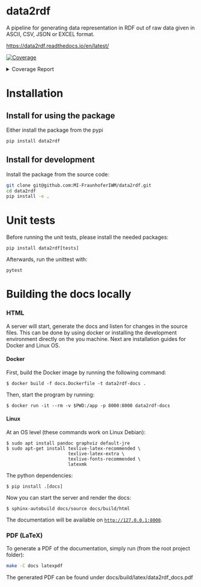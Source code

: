 # data2rdf

A pipeline for generating data representation in RDF out of raw data given in ASCII, CSV, JSON or EXCEL format.

https://data2rdf.readthedocs.io/en/latest/

<!-- Pytest Coverage Comment:Begin -->
<a href="https://github.com/MI-FraunhoferIWM/data2rdf/blob/main/README.md"><img alt="Coverage" src="https://img.shields.io/badge/Coverage-88%25-green.svg" /></a><details><summary>Coverage Report </summary><table><tr><th>File</th><th>Stmts</th><th>Miss</th><th>Cover</th><th>Missing</th></tr><tbody><tr><td colspan="5"><b>data2rdf</b></td></tr><tr><td>&nbsp; &nbsp;<a href="https://github.com/MI-FraunhoferIWM/data2rdf/blob/main/data2rdf/__init__.py">__init__.py</a></td><td>5</td><td>0</td><td>100%</td><td>&nbsp;</td></tr><tr><td>&nbsp; &nbsp;<a href="https://github.com/MI-FraunhoferIWM/data2rdf/blob/main/data2rdf/config.py">config.py</a></td><td>27</td><td>1</td><td>1</td><td><a href="https://github.com/MI-FraunhoferIWM/data2rdf/blob/main/data2rdf/config.py#L 96%"> 96%</a></td></tr><tr><td>&nbsp; &nbsp;<a href="https://github.com/MI-FraunhoferIWM/data2rdf/blob/main/data2rdf/utils.py">utils.py</a></td><td>12</td><td>2</td><td>2</td><td><a href="https://github.com/MI-FraunhoferIWM/data2rdf/blob/main/data2rdf/utils.py#L 83%"> 83%</a></td></tr><tr><td>&nbsp; &nbsp;<a href="https://github.com/MI-FraunhoferIWM/data2rdf/blob/main/data2rdf/warnings.py">warnings.py</a></td><td>3</td><td>0</td><td>100%</td><td>&nbsp;</td></tr><tr><td colspan="5"><b>data2rdf/models</b></td></tr><tr><td>&nbsp; &nbsp;<a href="https://github.com/MI-FraunhoferIWM/data2rdf/blob/main/data2rdf/models/__init__.py">__init__.py</a></td><td>3</td><td>0</td><td>100%</td><td>&nbsp;</td></tr><tr><td>&nbsp; &nbsp;<a href="https://github.com/MI-FraunhoferIWM/data2rdf/blob/main/data2rdf/models/base.py">base.py</a></td><td>54</td><td>5</td><td>5</td><td><a href="https://github.com/MI-FraunhoferIWM/data2rdf/blob/main/data2rdf/models/base.py#L 91%"> 91%</a></td></tr><tr><td>&nbsp; &nbsp;<a href="https://github.com/MI-FraunhoferIWM/data2rdf/blob/main/data2rdf/models/graph.py">graph.py</a></td><td>146</td><td>8</td><td>8</td><td><a href="https://github.com/MI-FraunhoferIWM/data2rdf/blob/main/data2rdf/models/graph.py#L 95%"> 95%</a></td></tr><tr><td>&nbsp; &nbsp;<a href="https://github.com/MI-FraunhoferIWM/data2rdf/blob/main/data2rdf/models/mapping.py">mapping.py</a></td><td>47</td><td>1</td><td>1</td><td><a href="https://github.com/MI-FraunhoferIWM/data2rdf/blob/main/data2rdf/models/mapping.py#L 98%"> 98%</a></td></tr><tr><td>&nbsp; &nbsp;<a href="https://github.com/MI-FraunhoferIWM/data2rdf/blob/main/data2rdf/models/utils.py">utils.py</a></td><td>58</td><td>14</td><td>14</td><td><a href="https://github.com/MI-FraunhoferIWM/data2rdf/blob/main/data2rdf/models/utils.py#L 76%"> 76%</a></td></tr><tr><td colspan="5"><b>data2rdf/modes</b></td></tr><tr><td>&nbsp; &nbsp;<a href="https://github.com/MI-FraunhoferIWM/data2rdf/blob/main/data2rdf/modes/__init__.py">__init__.py</a></td><td>4</td><td>0</td><td>100%</td><td>&nbsp;</td></tr><tr><td colspan="5"><b>data2rdf/parsers</b></td></tr><tr><td>&nbsp; &nbsp;<a href="https://github.com/MI-FraunhoferIWM/data2rdf/blob/main/data2rdf/parsers/__init__.py">__init__.py</a></td><td>6</td><td>0</td><td>100%</td><td>&nbsp;</td></tr><tr><td>&nbsp; &nbsp;<a href="https://github.com/MI-FraunhoferIWM/data2rdf/blob/main/data2rdf/parsers/base.py">base.py</a></td><td>153</td><td>17</td><td>17</td><td><a href="https://github.com/MI-FraunhoferIWM/data2rdf/blob/main/data2rdf/parsers/base.py#L 89%"> 89%</a></td></tr><tr><td>&nbsp; &nbsp;<a href="https://github.com/MI-FraunhoferIWM/data2rdf/blob/main/data2rdf/parsers/csv.py">csv.py</a></td><td>168</td><td>20</td><td>20</td><td><a href="https://github.com/MI-FraunhoferIWM/data2rdf/blob/main/data2rdf/parsers/csv.py#L 88%"> 88%</a></td></tr><tr><td>&nbsp; &nbsp;<a href="https://github.com/MI-FraunhoferIWM/data2rdf/blob/main/data2rdf/parsers/excel.py">excel.py</a></td><td>183</td><td>17</td><td>17</td><td><a href="https://github.com/MI-FraunhoferIWM/data2rdf/blob/main/data2rdf/parsers/excel.py#L 91%"> 91%</a></td></tr><tr><td>&nbsp; &nbsp;<a href="https://github.com/MI-FraunhoferIWM/data2rdf/blob/main/data2rdf/parsers/json.py">json.py</a></td><td>235</td><td>39</td><td>39</td><td><a href="https://github.com/MI-FraunhoferIWM/data2rdf/blob/main/data2rdf/parsers/json.py#L 83%"> 83%</a></td></tr><tr><td>&nbsp; &nbsp;<a href="https://github.com/MI-FraunhoferIWM/data2rdf/blob/main/data2rdf/parsers/utils.py">utils.py</a></td><td>103</td><td>10</td><td>10</td><td><a href="https://github.com/MI-FraunhoferIWM/data2rdf/blob/main/data2rdf/parsers/utils.py#L 90%"> 90%</a></td></tr><tr><td colspan="5"><b>data2rdf/pipelines</b></td></tr><tr><td>&nbsp; &nbsp;<a href="https://github.com/MI-FraunhoferIWM/data2rdf/blob/main/data2rdf/pipelines/__init__.py">__init__.py</a></td><td>2</td><td>0</td><td>100%</td><td>&nbsp;</td></tr><tr><td>&nbsp; &nbsp;<a href="https://github.com/MI-FraunhoferIWM/data2rdf/blob/main/data2rdf/pipelines/main.py">main.py</a></td><td>95</td><td>16</td><td>16</td><td><a href="https://github.com/MI-FraunhoferIWM/data2rdf/blob/main/data2rdf/pipelines/main.py#L 83%"> 83%</a></td></tr><tr><td colspan="5"><b>data2rdf/qudt</b></td></tr><tr><td>&nbsp; &nbsp;<a href="https://github.com/MI-FraunhoferIWM/data2rdf/blob/main/data2rdf/qudt/__init__.py">__init__.py</a></td><td>0</td><td>0</td><td>100%</td><td>&nbsp;</td></tr><tr><td>&nbsp; &nbsp;<a href="https://github.com/MI-FraunhoferIWM/data2rdf/blob/main/data2rdf/qudt/utils.py">utils.py</a></td><td>55</td><td>16</td><td>16</td><td><a href="https://github.com/MI-FraunhoferIWM/data2rdf/blob/main/data2rdf/qudt/utils.py#L 71%"> 71%</a></td></tr><tr><td><b>TOTAL</b></td><td><b>1359</b></td><td><b>166</b></td><td><b>88%</b></td><td>&nbsp;</td></tr></tbody></table></details>
<!-- Pytest Coverage Comment:End -->

# Installation

## Install for using the package

Either install the package from the pypi

```bash
pip install data2rdf
```


## Install for development
Install the package from the source code:
```bash
git clone git@github.com:MI-FraunhoferIWM/data2rdf.git
cd data2rdf
pip install -e .
```

# Unit tests

Before running the unit tests, please install the needed packages:

```{bash}
pip install data2rdf[tests]
```

Afterwards, run the unittest with:

```{bash}
pytest
```

# Building the docs locally
### HTML

A server will start, generate the docs and listen for changes in the source files.
This can be done by using docker or installing the development environment directly on the you machine. Next are installation guides for Docker and Linux OS.

#### Docker

First, build the Docker image by running the following command:

```shell
$ docker build -f docs.Dockerfile -t data2rdf-docs .
```

Then, start the program by running:

```shell
$ docker run -it --rm -v $PWD:/app -p 8000:8000 data2rdf-docs
```

#### Linux

At an OS level (these commands work on Linux Debian):

```shell
$ sudo apt install pandoc graphviz default-jre
$ sudo apt-get install texlive-latex-recommended \
                       texlive-latex-extra \
                       texlive-fonts-recommended \
                       latexmk
```

The python dependencies:

```shell
$ pip install .[docs]
```

Now you can start the server and render the docs:

```
$ sphinx-autobuild docs/source docs/build/html
```

The documentation will be available on [`http://127.0.0.1:8000`](http://127.0.0.1:8000).

### PDF (LaTeX)

To generate a PDF of the documentation, simply run (from the root project folder):

```sh
make -C docs latexpdf
```

The generated PDF can be found under docs/build/latex/data2rdf_docs.pdf
